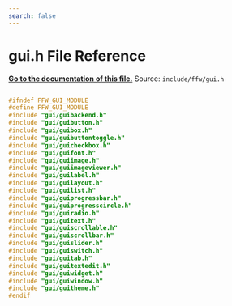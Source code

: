```yaml
---
search: false
---
```


# gui.h File Reference

**[Go to the documentation of this file.](gui_8h.md)**
Source: `include/ffw/gui.h`

    
    
    
    
    
    
    
    
    
    
    
    
    
    
    
    
    
    
    
    
    
    
    
    
    
    
    
    
    
```cpp

#ifndef FFW_GUI_MODULE
#define FFW_GUI_MODULE
#include "gui/guibackend.h"
#include "gui/guibutton.h"
#include "gui/guibox.h"
#include "gui/guibuttontoggle.h"
#include "gui/guicheckbox.h"
#include "gui/guifont.h"
#include "gui/guiimage.h"
#include "gui/guiimageviewer.h"
#include "gui/guilabel.h"
#include "gui/guilayout.h"
#include "gui/guilist.h"
#include "gui/guiprogressbar.h"
#include "gui/guiprogresscircle.h"
#include "gui/guiradio.h"
#include "gui/guitext.h"
#include "gui/guiscrollable.h"
#include "gui/guiscrollbar.h"
#include "gui/guislider.h"
#include "gui/guiswitch.h"
#include "gui/guitab.h"
#include "gui/guitextedit.h"
#include "gui/guiwidget.h"
#include "gui/guiwindow.h"
#include "gui/guitheme.h"
#endif
```


    
  
